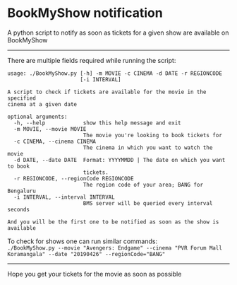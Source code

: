 # BookMyShow notification
A python script to notify as soon as tickets for a given show are available on BookMyShow

---

There are multiple fields required while running the script:
```
usage: ./BookMyShow.py [-h] -m MOVIE -c CINEMA -d DATE -r REGIONCODE
                       [-i INTERVAL]

A script to check if tickets are available for the movie in the specified
cinema at a given date

optional arguments:
  -h, --help            show this help message and exit
  -m MOVIE, --movie MOVIE
                        The movie you're looking to book tickets for
  -c CINEMA, --cinema CINEMA
                        The cinema in which you want to watch the movie
  -d DATE, --date DATE  Format: YYYYMMDD | The date on which you want to book
                        tickets.
  -r REGIONCODE, --regionCode REGIONCODE
                        The region code of your area; BANG for Bengaluru
  -i INTERVAL, --interval INTERVAL
                        BMS server will be queried every interval seconds

And you will be the first one to be notified as soon as the show is available
```

To check for shows one can run similar commands:<br />
`./BookMyShow.py --movie "Avengers: Endgame" --cinema "PVR Forum Mall Koramangala" --date "20190426" --regionCode="BANG"`

---

Hope you get your tickets for the movie as soon as possible
